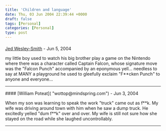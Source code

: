 ```yaml
---
title: 'Children and language'
date: Thu, 03 Jun 2004 22:39:44 +0000
draft: false
tags: [Personal]
categories: [Personal]
type: post
---
```



#### 
[Jed Wesley-Smith]( "jed.wesley-smith@spammedtoomuch.combined.com.au") - <time datetime="2004-06-04 01:08:40">Jun 5, 2004</time>

my little boy used to watch his big brother play a game on the Nintendo where there was a character called Captain Falcon, whose signature move was the "Falcon Punch" accompanied by an eponymous yell... needless to say at MANY a playground he used to gleefully exclaim "F\*\*cken Punch" to anyone and everyone...
<hr />
#### 
[William Poteat]( "wottop@mindspring.com") - <time datetime="2004-06-09 12:12:58">Jun 3, 2004</time>

When my son was learning to speak the work "truck" came out as f\*\*k. My wife was driving around town with him when he saw a dump truck. He excitedly yelled "dum f\*\*k" over and over. My wife is still not sure how she stayed on the road while she laughed uncontrollably.
<hr />
